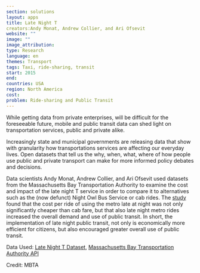 ```yaml
---
section: solutions
layout: apps
title: Late Night T 
creators:Andy Monat, Andrew Collier, and Ari Ofsevit
website: ""
image: ""
image_attribution:
type: Research 
language: en
themes: Transport
tags: Taxi, ride-sharing, transit
start: 2015
end: 
countries: USA
region: North America
cost: 
problem: Ride-sharing and Public Transit
---
```

While getting data from private enterprises, will be difficult for the foreseeable future, mobile and public transit data can shed light on transportation services, public and private alike.

Increasingly state and municipal governments are releasing data that show with granularity how transportations services are affecting our everyday lives. Open datasets that tell us the why, when, what, where of how people use public and private transport can make for more informed policy debates and decisions.  

Data scientists Andy Monat, Andrew Collier, and Ari Ofsevit used datasets from the Massachusetts Bay Transportation Authority to examine the cost and impact of the late night T service in order to compare it to alternatives such as the (now defunct) Night Owl Bus Service or cab rides. The [study](http://ariofsevit.com/latenightt/wordpress/?p=51) found that the cost per ride of using the metro late at night was not only significantly cheaper than cab fare, but that also late night metro rides increased the overall demand and use of public transit. In short, the implementation of late night public transit, not only is economically more efficient for citizens, but also encouraged greater overall use of public transit. 

Data Used: [Late Night T Dataset](https://github.com/MassBigData/LateNightT/), [Massachusetts Bay Transportation Authority API ](http://realtime.mbta.com/portal)

Credit: MBTA
